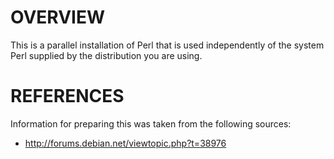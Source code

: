 # OVERVIEW

This is a parallel installation of Perl that is used independently of
the system Perl supplied by the distribution you are using.

# REFERENCES

Information for preparing this was taken from the following sources:

*    http://forums.debian.net/viewtopic.php?t=38976


